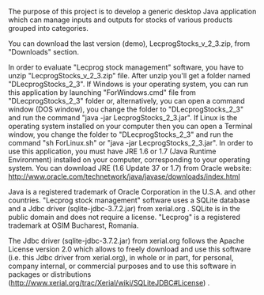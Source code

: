 The purpose of this project is to develop a generic desktop Java application which can manage inputs and outputs for stocks of various products grouped into categories.

You can download the last version (demo), LecprogStocks\_v\_2\_3.zip, from "Downloads" section.

In order to evaluate "Lecprog stock management" software, you have to unzip "LecprogStocks\_v\_2\_3.zip" file. After unzip you'll get a folder named "DLecprogStocks\_2\_3". If Windows is your operating system, you can run this application by launching "ForWindows.cmd" file from "DLecprogStocks\_2\_3" folder or, alternatively, you can open a command window (DOS window), you change the folder to "DLecprogStocks\_2\_3" and run the command  "java -jar LecprogStocks\_2\_3.jar".
If Linux is the operating system installed on your computer then you can open a Terminal window, you change the folder to "DLecprogStocks\_2\_3" and run the command "sh ForLinux.sh"  or  "java -jar LecprogStocks\_2\_3.jar".
In order to use this application, you must have JRE 1.6 or 1.7 (Java Runtime Environment) installed on your computer, corresponding to your operating system. You can download JRE (1.6 Update 37 or 1.7) from Oracle website: http://www.oracle.com/technetwork/java/javase/downloads/index.html

Java is a registered trademark of Oracle Corporation in the U.S.A. and other countries.
"Lecprog stock management" software uses a SQLite database and a Jdbc driver (sqlite-jdbc-3.7.2.jar) from xerial.org . SQLite is in the public domain and does not require a license. "Lecprog" is a registered trademark at OSIM Bucharest, Romania.

The Jdbc driver (sqlite-jdbc-3.7.2.jar) from xerial.org follows the Apache License version 2.0 which allows to freely download and use this software (i.e. this Jdbc driver from xerial.org), in whole or in part, for personal, company internal, or commercial purposes and to use this software in packages or distributions (http://www.xerial.org/trac/Xerial/wiki/SQLiteJDBC#License) .